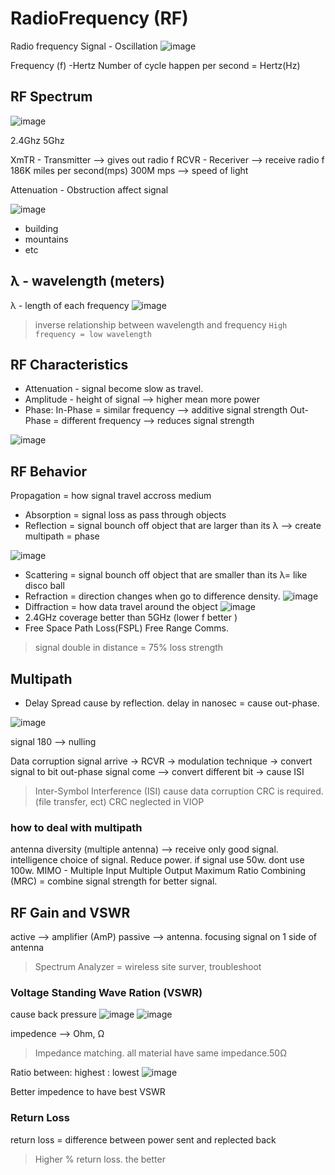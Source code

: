 # RadioFrequency (RF)
Radio frequency Signal - Oscillation
![image](https://user-images.githubusercontent.com/83261924/212222648-fd40ec7d-a83d-441c-be3c-36fa75c2b23f.png)

Frequency (f) -Hertz
Number of cycle happen per second = Hertz(Hz)

## RF Spectrum
![image](https://user-images.githubusercontent.com/83261924/212222839-92757af6-f509-4971-85d9-a88b457eb32d.png)

2.4Ghz
5Ghz

XmTR - Transmitter --> gives out radio f
RCVR - Receriver --> receive radio f
186K miles per second(mps)
300M mps --> speed of light

Attenuation - Obstruction affect signal

![image](https://user-images.githubusercontent.com/83261924/212223231-00a6603f-2d7c-43d2-a40f-8a9a8fafb70b.png)

* building
* mountains
* etc

## λ - wavelength (meters)
λ - length of each frequency
![image](https://user-images.githubusercontent.com/83261924/212385649-a43ad4ea-aaea-4660-970f-50a14b0744e2.png)

> inverse relationship between wavelength and frequency
```High frequency = low wavelength```

## RF Characteristics
* Attenuation - signal become slow as travel.
* Amplitude - height of signal  --> higher mean more power
* Phase: 
In-Phase = similar frequency --> additive signal strength
Out-Phase = different frequency --> reduces signal strength

![image](https://user-images.githubusercontent.com/83261924/212386662-c8c00419-eea6-4ba1-8578-478b385e1cdb.png)

## RF Behavior
Propagation = how signal travel accross medium

* Absorption = signal loss as pass through objects
* Reflection = signal bounch off object that are larger than its λ --> create multipath = phase

![image](https://user-images.githubusercontent.com/83261924/212502381-667dc28a-4d4e-4ba8-8284-8a95a7a3c951.png)
* Scattering = signal bounch off object that are smaller than its λ= like disco ball
* Refraction = direction changes when go to difference density.
![image](https://user-images.githubusercontent.com/83261924/212502451-244adead-8221-432f-aa3a-b2063cde085c.png)
* Diffraction = how data travel around the object
![image](https://user-images.githubusercontent.com/83261924/212502467-cfdb7fd7-015a-4a76-89c5-7c586bc42b28.png)
* 2.4GHz coverage better than 5GHz (lower f better )
* Free Space Path Loss(FSPL)
Free Range Comms. 
> signal double in distance = 75% loss strength

## Multipath
* Delay Spread
cause by reflection. delay in nanosec = cause out-phase.

![image](https://user-images.githubusercontent.com/83261924/212502919-e67e7649-d877-4b4d-afe4-a2b5cb91244d.png)

signal 180 --> nulling
 
 Data corruption
 signal arrive -> RCVR -> modulation technique -> convert signal to bit
 out-phase signal come --> convert different bit -> cause ISI 
 > Inter-Symbol Interference (ISI) cause data corruption
 CRC is required.(file transfer, ect)
 CRC neglected in VIOP
 
 ### how to deal with multipath
 antenna diversity (multiple antenna) --> receive only good signal. intelligence choice of signal.
Reduce power. if signal use 50w. dont use 100w.
MIMO - Multiple Input Multiple Output
Maximum Ratio Combining (MRC) = combine signal strength for better signal.

## RF Gain and VSWR
active --> amplifier (AmP)
passive --> antenna. focusing signal on 1 side of antenna

> Spectrum Analyzer = wireless site surver, troubleshoot

### Voltage Standing Wave Ration (VSWR)
cause back pressure
![image](https://user-images.githubusercontent.com/83261924/212503216-8254414a-131e-4286-803e-b57d76d951c5.png)
![image](https://user-images.githubusercontent.com/83261924/212503226-63ed0ba4-a88f-41e1-8229-7bb658a461e7.png)

impedence --> Ohm, Ω
> Impedance matching. all material have same impedance.50Ω

Ratio between: highest : lowest
![image](https://user-images.githubusercontent.com/83261924/212503294-0cd8c3f2-3123-4820-878c-ee022bfe9019.png)

Better impedence to have best VSWR
 
### Return Loss
return loss = difference between power sent and replected back
> Higher % return loss. the better




 




